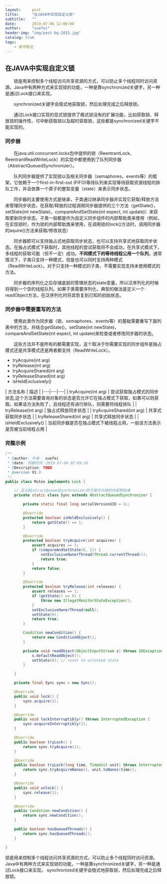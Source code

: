 ```yaml
---
layout:     post
title:      "在JAVA中实现自定义锁"
subtitle:   ""
date:       2019-07-06 12:00:00
author:     "xuefei"
header-img: "img/post-bg-2015.jpg"
catalog: true
tags:
    - 读书笔记
---
```


## 在JAVA中实现自定义锁

&nbsp; &nbsp; &nbsp; &nbsp;锁是用来控制多个线程访问共享资源的方式，可以防止多个线程同时访问资源。Java中有两种方式来实现锁的功能，一种是靠synchronized关键字，另一种是通过Lock接口来实现。

&nbsp; &nbsp; &nbsp; &nbsp;synchronized关键字会隐式地获取锁，然后处理完成之后释放锁。

&nbsp; &nbsp; &nbsp; &nbsp;通过Lock接口实现的显式锁提供了瘾式锁没有的扩展功能，比如获取锁、释放锁的操作性、可中断获取锁以及超时获取锁，这些都是synchronized关键字不能实现的。

### 同步器

&nbsp; &nbsp; &nbsp; &nbsp;在java.util.concurrent.locks包中提供的锁（ReentrantLock、ReentrantReadWriteLock）的实现中都使用到了队列同步器（AbstractQueuedSynchronizer）。

&nbsp; &nbsp; &nbsp; &nbsp;队列同步器提供了实现锁以及相关同步器（semaphores，events等）的框架，它依赖于一个first-in-first-out (FIFO)等待队列来实现等待获取资源线程的排队工作，并且依靠一个原子的整型变量（state）来表示同步状态。

&nbsp; &nbsp; &nbsp; &nbsp;同步器的主要使用方式是继承，子类通过继承同步器并实现它获取/释放方法来管理同步状态，在获取/释放的过程调用同步器提供的三个方法（getState()，setState(int newState)，compareAndSetState(int expect, int update)）来获取更新同步状态。子类一般都是作为自定义同步组件的内部帮助类来使用（例如，在实现锁时，作为锁的内部帮助类来使用，在调用锁的lock()方法时，调用同步器的aquire()方法来获取/修改状态）

&nbsp; &nbsp; &nbsp; &nbsp;同步器即可以支持独占式地获取同步状态，也可以支持共享式地获取同步状态。在独占式模式下获取时，其他线程的尝试获取将不会成功，在共享式模式下，多线程的获取可能（但不一定）成功。**不同模式下的等待线程公用一个队列**。通常情况下，子类只支持一种模式，但是也可以同时支持两种模式（ReadWriteLock）。对于只支持一种模式的子类，不需要实现支持未使用模式的方法。

&nbsp; &nbsp; &nbsp; &nbsp;同步器的序列化之后存储底层的管理状态的state变量，所以泛序列化的时候将得到一个空的线程队列。如果子类需要序列化，典型的做法是定义一个readObject方法，在泛序列化时将其恢复到已知的初始状态。

### 同步器中需要重写的方法
&nbsp; &nbsp; &nbsp; &nbsp;使用此类作为同步器（锁、semaphores、events等）的基础需要重写下面列表中的方法，并结合getState()，setState(int newState)，compareAndSetState(int expect, int update)来检查或者修改同步器的状态。

&nbsp; &nbsp; &nbsp; &nbsp;这些方法并不是所有的都需要实现，这个取决于你需要实现的同步组件是独占模式还是共享模式还是两者都支持（ReadWriteLock）。

+ tryAcquire(int arg)
+ tryRelease(int arg)
+ tryAcquireShared(int arg)
+ tryReleaseShared(int arg)
+ isHeldExclusively()

|  方法名称  |   描述 |
|---|---|---|
|  tryAcquire(int arg)        |  尝试获取独占模式的同步状态,这个方法需要查询对象的状态是否允许它在独占模式下获取，如果可以则获取。如果该方法失败了，且线程还有进行排队，则需要将线程排队  |
|  tryRelease(int arg)        |  独占式释放同步状态  |
|  tryAcquireShared(int arg)  |  共享式获取同步状态  |
|  tryReleaseShared(int arg)  |  共享式释放同步状态  |
|  isHeldExclusively()        |  当前同步器是否在独占模式下被线程占用，一般该方法表示是否被当前线程占用  |

### 完整示例
```java
/**
 * @author: 作者： xuefei
 * @date: 创建时间：2019-07-04 07:09:16
 * @Description: TODO
 * @version V1.0
 */
public class Mutex implements Lock {

    // 定义AbstractQueuedSynchronizer的子类作为锁的内部帮助类
    private static class Sync extends AbstractQueuedSynchronizer {

        private static final long serialVersionUID = 1L;

        @Override
        protected boolean isHeldExclusively() {
            return getState() == 1;
        }

        @Override
        protected boolean tryAcquire(int acquires) {
            assert acquires == 1;
            if (compareAndSetState(0, 1)) {
                setExclusiveOwnerThread(Thread.currentThread());
                return true;
            }
            return false;
        }

        @Override
        protected boolean tryRelease(int releases) {
            assert releases == 1;
            if (getState() == 0) {
                throw new IllegalMonitorStateException();
            }
            setExclusiveOwnerThread(null);
            setState(0);
            return true;
        }

        Condition newCondition() {
            return new ConditionObject();
        }

        private void readObject(ObjectInputStream s) throws IOException, ClassNotFoundException {
            s.defaultReadObject();
            setState(0); // reset to unlocked state
        }

    }

    private final Sync sync = new Sync();

    @Override
    public void lock() {
        sync.acquire(1);
    }

    @Override
    public void lockInterruptibly() throws InterruptedException {
        sync.acquireInterruptibly(1);
    }

    @Override
    public boolean tryLock() {
        return sync.tryAcquire(1);
    }

    @Override
    public boolean tryLock(long time, TimeUnit unit) throws InterruptedException {
        return sync.tryAcquireNanos(1, unit.toNanos(time));
    }

    @Override
    public void unlock() {
        sync.release(1);
    }

    @Override
    public Condition newCondition() {
        return sync.newCondition();
    }

    public boolean hasQueuedThreads() {
        return sync.hasQueuedThreads();
    }

}
```

 锁是用来控制多个线程访问共享资源的方式，可以防止多个线程同时访问资源。Java中有两种方式来实现锁的功能，一种是靠synchronized关键字，另一种是通过Lock接口来实现。
  synchronized关键字会隐式地获取锁，然后处理完成之后释放锁。

